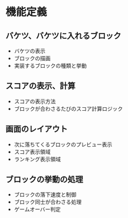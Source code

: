 # 機能定義

## バケツ、バケツに入れるブロック
- バケツの表示
- ブロックの描画
- 実装するブロックの種類と挙動

## スコアの表示、計算
- スコアの表示方法
- ブロックが合わさるたびのスコア計算ロジック

## 画面のレイアウト
- 次に落ちてくるブロックのプレビュー表示
- スコア表示領域
- ランキング表示領域

## ブロックの挙動の処理
- ブロックの落下速度と制御
- ブロック同士が合わさる処理
- ゲームオーバー判定
